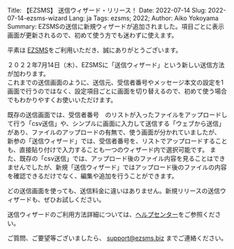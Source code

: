 Title: 【EZSMS】 送信ウィザード・リリース！
Date: 2022-07-14
Slug: 2022-07-14-ezsms-wizard
Lang: ja
Tags: ezsms; 2022;
Author: Aiko Yokoyama
Summary: EZSMSの送信に新規ウィザードが追加されました。項目ごとに表示画面が更新されるので、初めて使う方でも迷わずに使えます。

平素は [EZSMS](https://www.ezsms.biz/)をご利用いただき、誠にありがとうございます。

２０２２年7月14日（木）、EZSMSに「送信ウィザード」という新しい送信方法が加わります。<br>
これまでの送信画面のように、送信元、受信者番号やメッセージ本文の設定を1画面で行うのではなく、設定項目ごとに画面を切り替えるので、初めて使う場合でもわかりやすくお使いいただけます。<br>

既存の送信画面では、受信者番号　のリストが入ったファイルをアップロードして行う「csv送信」や、シンプルに画面に入力して送信する「ウェブから送信」があり、ファイルのアップロードの有無で、使う画面が分かれていましたが、
新参の「送信ウィザード」では、受信者番号を、リストでアップロードすることも、直接貼り付けで入力することも一つのウィザード内で選択可能です。
また、既存の「csv送信」では、アップロード後のファイル内容を見ることはできませんでしたが、新規「送信ウィザード」ではアップロード後のファイルの内容を確認できるだけでなく、編集や追加を行うことができます。

どの送信画面を使っても、送信料金に違いはありません。新規リリースの送信ウィザードも、ぜひお試しください。

送信ウィザードのご利用方法詳細については、[ヘルプセンター](https://help.xoxzo.com/ja/ezsms-sms-delivery-service/articles/)をご参照ください。

ご質問、ご要望等ございましたら、 support@ezsms.biz までご連絡ください。
